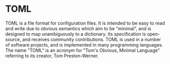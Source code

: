 # TOML


TOML is a file format for configuration files. It is intended to be easy
to read and write due to obvious semantics which aim to be "minimal", and
is designed to map unambiguously to a dictionary. Its specification is
open-source, and receives community contributions. TOML is used in a number
of software projects, and is implemented in many programming languages.
The name "TOML" is an acronym for "Tom's Obvious, Minimal Language"
referring to its creator, Tom Preston-Werner.



